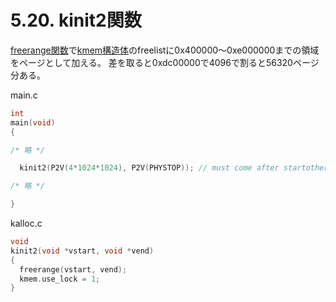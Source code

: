 # 5.20. kinit2関数
[freerange関数](https://kkmtyyz.github.io/xv6-notebook/chapter_05/05_02_kinit1.html#freerange関数)で[kmem構造体](https://kkmtyyz.github.io/xv6-notebook/chapter_05/05_02_kinit1.html)のfreelistに0x400000～0xe000000までの領域をページとして加える。
差を取ると0xdc00000で4096で割ると56320ページ分ある。

main.c
```c
int
main(void)
{

/* 略 */

  kinit2(P2V(4*1024*1024), P2V(PHYSTOP)); // must come after startothers()

/* 略 */

}
```

kalloc.c
```c
void
kinit2(void *vstart, void *vend)
{
  freerange(vstart, vend);
  kmem.use_lock = 1;
}
```
